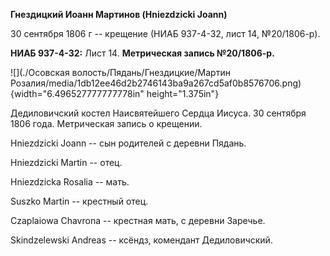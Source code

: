**Гнездицкий Иоанн Мартинов (Hniezdzicki Joann)**

30 сентября 1806 г -- крещение (НИАБ 937-4-32, лист 14, №20/1806-р).

**НИАБ 937-4-32:** Лист 14. **Метрическая запись №20/1806-р.**

![](./Осовская волость/Пядань/Гнездицкие/Мартин Розалия/media/1db12ee46d2b2746143ba9a267cd5af0b8576706.png){width="6.496527777777778in"
height="1.375in"}

Дедиловичский костел Наисвятейшего Сердца Иисуса. 30 сентября 1806 года.
Метрическая запись о крещении.

Hniezdzicki Joann -- сын родителей с деревни Пядань.

Hniezdzicki Martin -- отец.

Hniezdzicka Rosalia -- мать.

Suszko Martin -- крестный отец.

Czaplaiowa Chavrona -- крестная мать, с деревни Заречье.

Skindzelewski Andreas -- ксёндз, комендант Дедиловичский.
